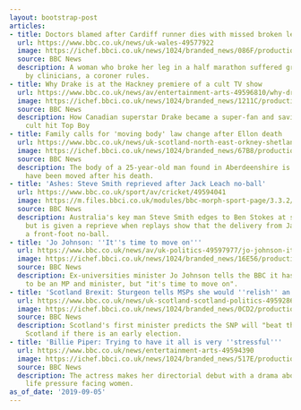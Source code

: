 ```yaml
---
layout: bootstrap-post
articles:
- title: Doctors blamed after Cardiff runner dies with missed broken leg
  url: https://www.bbc.co.uk/news/uk-wales-49577922
  image: https://ichef.bbci.co.uk/news/1024/branded_news/086F/production/_108595120_sarah-jayne-and-steven-roche.jpg
  source: BBC News
  description: A woman who broke her leg in a half marathon suffered gross failings
    by clinicians, a coroner rules.
- title: Why Drake is at the Hackney premiere of a cult TV show
  url: https://www.bbc.co.uk/news/av/entertainment-arts-49596810/why-drake-is-at-the-hackney-premiere-of-a-cult-tv-show
  image: https://ichef.bbci.co.uk/news/1024/branded_news/1211C/production/_108621047_p07mk10b.jpg
  source: BBC News
  description: How Canadian superstar Drake became a super-fan and saviour of Brit
    cult hit Top Boy
- title: Family calls for 'moving body' law change after Ellon death
  url: https://www.bbc.co.uk/news/uk-scotland-north-east-orkney-shetland-49594573
  image: https://ichef.bbci.co.uk/news/1024/branded_news/67B8/production/_108625562_aaronrossiter9762.jpg
  source: BBC News
  description: The body of a 25-year-old man found in Aberdeenshire is believed to
    have been moved after his death.
- title: 'Ashes: Steve Smith reprieved after Jack Leach no-ball'
  url: https://www.bbc.co.uk/sport/av/cricket/49594041
  image: https://m.files.bbci.co.uk/modules/bbc-morph-sport-page/3.3.2/images/bbc-sport-logo.png
  source: BBC News
  description: Australia's key man Steve Smith edges to Ben Stokes at slip on 118
    but is given a reprieve when replays show that the delivery from Jack Leach is
    a front-foot no-ball.
- title: 'Jo Johnson: ''It''s time to move on'''
  url: https://www.bbc.co.uk/news/av/uk-politics-49597977/jo-johnson-it-s-time-to-move-on
  image: https://ichef.bbci.co.uk/news/1024/branded_news/16E56/production/_108628739_p07mk04x.jpg
  source: BBC News
  description: Ex-universities minister Jo Johnson tells the BBC it has been an "honour"
    to be an MP and minister, but "it's time to move on".
- title: 'Scotland Brexit: Sturgeon tells MSPs she would ''relish'' an election'
  url: https://www.bbc.co.uk/news/uk-scotland-scotland-politics-49592861
  image: https://ichef.bbci.co.uk/news/1024/branded_news/0CD2/production/_108628230_056265516.jpg
  source: BBC News
  description: Scotland's first minister predicts the SNP will "beat the Tories" in
    Scotland if there is an early election.
- title: 'Billie Piper: Trying to have it all is very ''stressful'''
  url: https://www.bbc.co.uk/news/entertainment-arts-49594390
  image: https://ichef.bbci.co.uk/news/1024/branded_news/517E/production/_108626802_billie-_piper_getty2.jpg
  source: BBC News
  description: The actress makes her directorial debut with a drama about the home/work
    life pressure facing women.
as_of_date: '2019-09-05'
---
```


